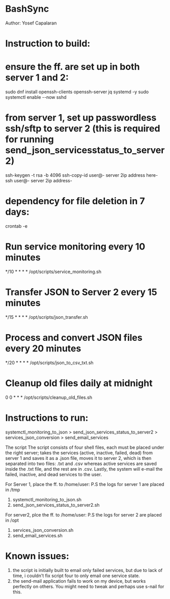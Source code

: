 # BashSync
Author: Yosef Capalaran


# **Instruction to build:**


# ensure the ff. are set up in both server 1 and 2:
sudo dnf install openssh-clients openssh-server jq systemd -y
sudo systemctl enable --now sshd

# **from server 1, set up passwordless ssh/sftp to server 2 (this is required for running send_json_servicesstatus_to_server2)**
ssh-keygen -t rsa -b 4096
ssh-copy-id user@- server 2ip address here-
ssh user@- server 2ip address-

# **dependency for file deletion in 7 days:**
crontab -e
# Run service monitoring every 10 minutes
*/10 * * * * /opt/scripts/service_monitoring.sh

# Transfer JSON to Server 2 every 15 minutes
*/15 * * * * /opt/scripts/json_transfer.sh

# Process and convert JSON files every 20 minutes
*/20 * * * * /opt/scripts/json_to_csv_txt.sh

# Cleanup old files daily at midnight
0 0 * * * /opt/scripts/cleanup_old_files.sh



# **Instructions to run:**


systemctl_monitoring_to_json > send_json_services_status_to_server2 > services_json_conversion > send_email_services

The script The script consists of four shell files, each must be placed under the right server; takes the services (active, inactive, failed, dead) from server 1 and saves it as a .json file, moves it to server 2, which is then separated into two files: .txt and .csv whereas active services are saved inside the .txt file, and the rest are in .csv. Lastly, the system will e-mail the failed, inactive, and dead services to the user.

For Server 1, place the ff. to /home/user:
P.S the logs for server 1 are placed in /tmp
1. systemctl_monitoring_to_json.sh
2. send_json_services_status_to_server2.sh

For server2, plce the ff. to /home/user:
P.S the logs for server 2 are placed in /opt
1. services_json_conversion.sh
2. send_email_services.sh

# **Known issues:**


1. the script is initially built to email only failed services, but due to lack of time, i couldn't fix script four to only email one service state.
2. the send-mail application fails to work on my device, but works perfectly on others. You might need to tweak and perhaps use s-nail for this.
